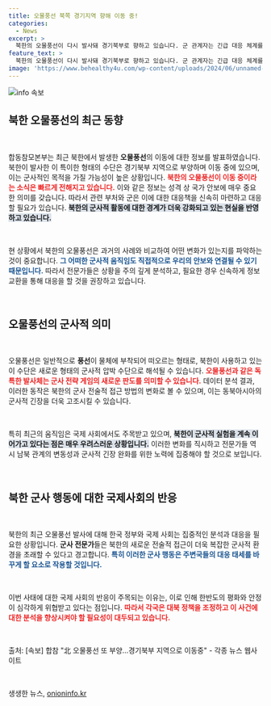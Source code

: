 ```yaml
---
title: 오물풍선 북쪽 경기지역 향해 이동 중!
categories:
  - News
excerpt: >
  북한의 오물풍선이 다시 발사돼 경기북부로 향하고 있습니다. 군 관계자는 긴급 대응 체계를 가동하며 상황을 주의 깊게 살펴보고 있다고 밝혔습니다. 이 소식의 이면에 숨겨진 진실은 무엇일까요? 클릭해 확인하세요!
feature_text: >
  북한의 오물풍선이 다시 발사돼 경기북부로 향하고 있습니다. 군 관계자는 긴급 대응 체계를 가동하며 상황을 주의 깊게 살펴보고 있다고 밝혔습니다. 이 소식의 이면에 숨겨진 진실은 무엇일까요? 클릭해 확인하세요!
image: 'https://www.behealthy4u.com/wp-content/uploads/2024/06/unnamed-file.png'
---
```


<p><img src="https://www.behealthy4u.com/wp-content/uploads/2024/06/unnamed-file.png" alt="info 속보" /></p>

<h2 data-ke-size="size26">북한 오물풍선의 최근 동향</h2>

<p data-ke-size="size16">&nbsp;</p>

<p>합동참모본부는 최근 북한에서 발생한 <b>오물풍선</b>의 이동에 대한 정보를 발표하였습니다. 북한이 발사한 이 특이한 형태의 수단은 경기북부 지역으로 부양하며 이동 중에 있으며, 이는 군사적인 목적을 가질 가능성이 높은 상황입니다. <b><span style="color: #ee2323;">북한의 오물풍선이 이동 중이라는 소식은 빠르게 전해지고 있습니다.</span></b> 이와 같은 정보는 성격 상 국가 안보에 매우 중요한 의미를 갖습니다. 따라서 관련 부처와 군은 이에 대한 대응책을 신속히 마련하고 대응할 필요가 있습니다. <b><span style="background-color: #21538527;">북한의 군사적 활동에 대한 경계가 더욱 강화되고 있는 현실을 반영하고 있습니다.</span></b> </p>

<p data-ke-size="size16">&nbsp;</p>

<p>현 상황에서 북한의 오물풍선은 과거의 사례와 비교하여 어떤 변화가 있는지를 파악하는 것이 중요합니다. <b><span style="color: #1a5490;">그 어떠한 군사적 움직임도 직접적으로 우리의 안보와 연결될 수 있기 때문입니다.</span></b> 따라서 전문가들은 상황을 주의 깊게 분석하고, 필요한 경우 신속하게 정보 교환을 통해 대응을 할 것을 권장하고 있습니다. </p>

<p data-ke-size="size16">&nbsp;</p>

<h2 data-ke-size="size26">오물풍선의 군사적 의미</h2>

<p data-ke-size="size16">&nbsp;</p>

<p>오물풍선은 일반적으로 <b>풍선</b>이 물체에 부착되어 떠오르는 형태로, 북한이 사용하고 있는 이 수단은 새로운 형태의 군사적 압박 수단으로 해석될 수 있습니다. <b><span style="color: #ee2323;">오물풍선과 같은 독특한 발사체는 군사 전략 게임의 새로운 판도를 의미할 수 있습니다.</span></b> 데이터 분석 결과, 이러한 동작은 북한의 군사 전술적 접근 방법의 변화로 볼 수 있으며, 이는 동북아시아의 군사적 긴장을 더욱 고조시킬 수 있습니다. </p>

<p data-ke-size="size16">&nbsp;</p>

<p>특히 최근의 움직임은 국제 사회에서도 주목받고 있으며, <b><span style="background-color: #21538527;">북한이 군사적 실험을 계속 이어가고 있다는 점은 매우 우려스러운 상황입니다.</span></b> 이러한 변화를 직시하고 전문가들 역시 남북 관계의 변동성과 군사적 긴장 완화를 위한 노력에 집중해야 할 것으로 보입니다. </p>

<p data-ke-size="size16">&nbsp;</p>

<h2 data-ke-size="size26">북한 군사 행동에 대한 국제사회의 반응</h2>

<p data-ke-size="size16">&nbsp;</p>

<p>북한의 최근 오물풍선 발사에 대해 한국 정부와 국제 사회는 집중적인 분석과 대응을 필요한 상황입니다. <b>군사 전문가</b>들은 북한의 새로운 전술적 접근이 더욱 복잡한 군사적 환경을 초래할 수 있다고 경고합니다. <b><span style="color: #1a5490;">특히 이러한 군사 행동은 주변국들의 대응 태세를 바꾸게 할 요소로 작용할 것입니다.</span></b> </p>

<p data-ke-size="size16">&nbsp;</p>

<p>이번 사태에 대한 국제 사회의 반응이 주목되는 이유는, 이로 인해 한반도의 평화와 안정이 심각하게 위협받고 있다는 점입니다. <b><span style="color: #ee2323;">따라서 각국은 대북 정책을 조정하고 이 사건에 대한 분석을 향상시켜야 할 필요성이 대두되고 있습니다.</span></b> </p>

<p data-ke-size="size16">&nbsp;</p>

<p>출처: [속보] 합참 "北 오물풍선 또 부양…경기북부 지역으로 이동중" - 각종 뉴스 웹사이트</p>

<p data-ke-size="size16">&nbsp;</p>
생생한 뉴스, <a href="https://onioninfo.kr" rel="dofollow">onioninfo.kr</a>



